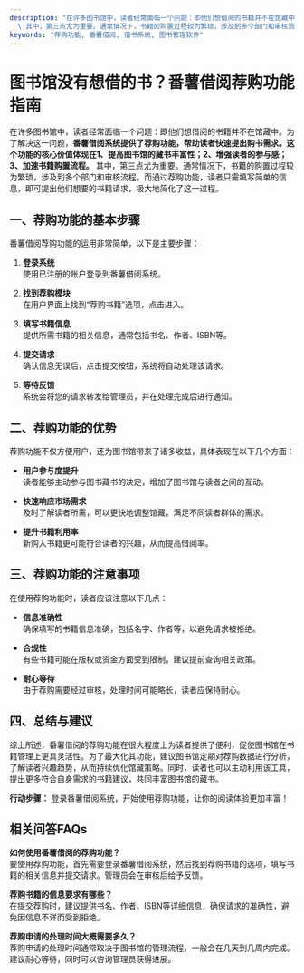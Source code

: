 ```yaml
---
description: "在许多图书馆中，读者经常面临一个问题：即他们想借阅的书籍并不在馆藏中。为了解决这一问题，**番薯借阅系统提供了荐购功能，帮助读者快速提出购书需求。这个功能的核心价值体现在1、提高图书馆的藏书丰富性；2、增强读者的参与感；3、加速书籍购置流程。**\
  \ 其中，第三点尤为重要。通常情况下，书籍的购置过程较为繁琐，涉及到多个部门和审核流程。而通过荐购功能，读者只需填写简单的信息，即可提出他们想要的书籍请求，极大地简化了这一过程。"
keywords: "荐购功能, 番薯借阅, 借书系统, 图书管理软件"
---
```

# 图书馆没有想借的书？番薯借阅荐购功能指南

在许多图书馆中，读者经常面临一个问题：即他们想借阅的书籍并不在馆藏中。为了解决这一问题，**番薯借阅系统提供了荐购功能，帮助读者快速提出购书需求。这个功能的核心价值体现在1、提高图书馆的藏书丰富性；2、增强读者的参与感；3、加速书籍购置流程。** 其中，第三点尤为重要。通常情况下，书籍的购置过程较为繁琐，涉及到多个部门和审核流程。而通过荐购功能，读者只需填写简单的信息，即可提出他们想要的书籍请求，极大地简化了这一过程。

## 一、荐购功能的基本步骤

番薯借阅荐购功能的运用非常简单，以下是主要步骤：

1. **登录系统**  
   使用已注册的账户登录到番薯借阅系统。
  
2. **找到荐购模块**  
   在用户界面上找到“荐购书籍”选项，点击进入。

3. **填写书籍信息**  
   提供所需书籍的相关信息，通常包括书名、作者、ISBN等。

4. **提交请求**  
   确认信息无误后，点击提交按钮，系统将自动处理该请求。

5. **等待反馈**  
   系统会将您的请求转发给管理员，并在处理完成后进行通知。

## 二、荐购功能的优势

荐购功能不仅方便用户，还为图书馆带来了诸多收益，具体表现在以下几个方面：

- **用户参与度提升**  
  读者能够主动参与图书藏书的决定，增加了图书馆与读者之间的互动。

- **快速响应市场需求**  
  及时了解读者所需，可以更快地调整馆藏，满足不同读者群体的需求。

- **提升书籍利用率**  
  新购入书籍更可能符合读者的兴趣，从而提高借阅率。

## 三、荐购功能的注意事项

在使用荐购功能时，读者应该注意以下几点：

- **信息准确性**  
  确保填写的书籍信息准确，包括名字、作者等，以避免请求被拒绝。

- **合规性**  
  有些书籍可能在版权或资金方面受到限制，建议提前查询相关政策。

- **耐心等待**  
  由于荐购需要经过审核，处理时间可能略长，读者应保持耐心。

## 四、总结与建议

综上所述，番薯借阅的荐购功能在很大程度上为读者提供了便利，促使图书馆在书籍管理上更具灵活性。为了最大化其功能，建议图书馆定期对荐购数据进行分析，了解读者兴趣趋势，从而持续优化馆藏策略。同时，读者也可以主动利用该工具，提出更多符合自身需求的书籍建议，共同丰富图书馆的藏书。

**行动步骤：** 登录番薯借阅系统，开始使用荐购功能，让你的阅读体验更加丰富！

## 相关问答FAQs

**如何使用番薯借阅的荐购功能？**  
要使用荐购功能，首先需要登录番薯借阅系统，然后找到荐购书籍的选项，填写书籍的相关信息并提交请求。管理员会在审核后给予反馈。

**荐购书籍的信息要求有哪些？**  
在提交荐购时，建议提供书名、作者、ISBN等详细信息，确保请求的准确性，避免因信息不详而受到拒绝。

**荐购申请的处理时间大概需要多久？**  
荐购申请的处理时间通常取决于图书馆的管理流程，一般会在几天到几周内完成。建议耐心等待，同时可以咨询管理员获得进展。
